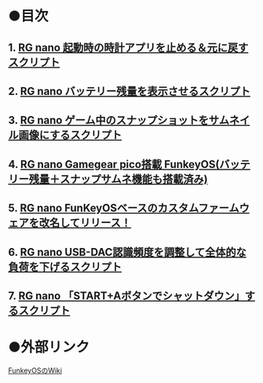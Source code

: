 # ●目次  

## 1.  [RG nano 起動時の時計アプリを止める＆元に戻すスクリプト](https://github.com/game-de-it/RGnano/blob/main/clocks.md)
## 2.  [RG nano バッテリー残量を表示させるスクリプト](https://github.com/game-de-it/RGnano/blob/main/battery.md)
## 3.  [RG nano ゲーム中のスナップショットをサムネイル画像にするスクリプト](https://github.com/game-de-it/RGnano/blob/main/snapshot.md)  
## 4.  [RG nano Gamegear pico搭載 FunkeyOS(バッテリー残量＋スナップサムネ機能も搭載済み)](https://github.com/game-de-it/FunKey-2.3.0_GameGearPicoVer) 
## 5.  [RG nano FunKeyOSベースのカスタムファームウェアを改名してリリース！](https://github.com/game-de-it/FunKeyOS-game_de_it)
## 6.  [RG nano USB-DAC認識頻度を調整して全体的な負荷を下げるスクリプト](https://github.com/game-de-it/RGnano/blob/main/usb-dac_recognition.md)
## 7.  [RG nano 「START+Aボタンでシャットダウン」するスクリプト](https://github.com/game-de-it/RGnano/blob/main/set_start-A-shutdown.md)  

# ●外部リンク  
[FunkeyOSのWiki](https://wiki.funkey-project.com/wiki/FunKey-OS)
